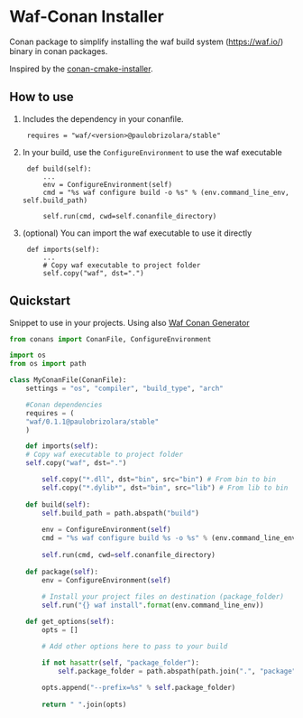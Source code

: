 # Waf-Conan Installer

Conan package to simplify installing the waf build system (https://waf.io/) binary in conan packages.

Inspired by the [conan-cmake-installer](https://github.com/lasote/conan-cmake-installer).

## How to use

1) Includes the dependency in your conanfile.

        requires = "waf/<version>@paulobrizolara/stable"

2) In your build, use the `ConfigureEnvironment` to use the waf executable

        def build(self):
            ...
            env = ConfigureEnvironment(self)
            cmd = "%s waf configure build -o %s" % (env.command_line_env, self.build_path)
            
            self.run(cmd, cwd=self.conanfile_directory)
            
3) (optional) You can import the waf executable to use it directly

        def imports(self):
            ...
            # Copy waf executable to project folder
            self.copy("waf", dst=".")
            

## Quickstart

Snippet to use in your projects. Using also [Waf Conan Generator](https://github.com/paulobrizolara/waf-conangenerator)


```python
from conans import ConanFile, ConfigureEnvironment

import os
from os import path

class MyConanFile(ConanFile):
    settings = "os", "compiler", "build_type", "arch"

    #Conan dependencies
    requires = (
	"waf/0.1.1@paulobrizolara/stable"
    )

    def imports(self):
	# Copy waf executable to project folder
	self.copy("waf", dst=".")

        self.copy("*.dll", dst="bin", src="bin") # From bin to bin
        self.copy("*.dylib*", dst="bin", src="lib") # From lib to bin
        
    def build(self):
        self.build_path = path.abspath("build")
        
        env = ConfigureEnvironment(self)
        cmd = "%s waf configure build %s -o %s" % (env.command_line_env, self.get_options(), self.build_path)
        
        self.run(cmd, cwd=self.conanfile_directory)
        
    def package(self):
        env = ConfigureEnvironment(self)
        
        # Install your project files on destination (package_folder)
        self.run("{} waf install".format(env.command_line_env))

    def get_options(self):
        opts = []

        # Add other options here to pass to your build

        if not hasattr(self, "package_folder"):
            self.package_folder = path.abspath(path.join(".", "package"))
            
        opts.append("--prefix=%s" % self.package_folder)
            
        return " ".join(opts)

```

